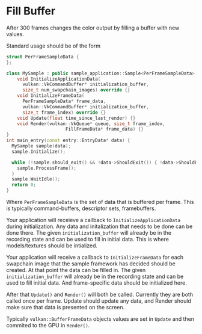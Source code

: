 # Fill Buffer

After 300 frames changes the color output by filling a buffer with new values.

Standard usage should be of the form
```c++
struct PerFrameSampleData {
};

class MySample : public sample_application::Sample<PerFrameSampleData> {
    void InitializeApplicationData(
      vulkan::VkCommandBuffer* initialization_buffer,
      size_t num_swapchain_images) override {}
    void InitializeFrameData(
      PerFrameSampleData* frame_data,
      vulkan::VkCommandBuffer* initialization_buffer,
      size_t frame_index) override {}
    void Update(float time_since_last_render) {}
    void Render(vulkan::VkQueue* queue, size_t frame_index,
                      FillFrameData* frame_data) {}
}
int main_entry(const entry::EntryData* data) {
  MySample sample(data);
  sample.Initialize();

  while (!sample.should_exit() && !data->ShouldExit()) { !data->ShouldExit()) {
    sample.ProcessFrame();
  }
  sample.WaitIdle();
  return 0;
}
```

Where `PerFrameSampleData` is the set of data that is buffered per frame.
This is typically command-buffers, descriptor sets, framebuffers.

Your application will receieve a callback to `InitializeApplicationData` during
initialization. Any data and initalization that needs to be done can be done
there. The given `initialization_buffer` will already be in the recording
state and can be used to fill in initial data. This is where models/textures
should be intialized.

Your application will receive a callback to `InitializeFrameData` for each
swapchain image that the sample framework has decided should be created.
At that point the data can be filled in. The given `initialization_buffer`
will already be in the recording state and can be used to fill initial data.
And frame-specific data should be initialized here.

After that `Update()` and `Render()` will both be called. Currently they are
both called once per frame. Update should update any data, and Render should
make sure that data is presented on the screen.

Typically `vulkan::BufferFrameData` objects values are set in `Update` and
then commited to the GPU in `Render()`.